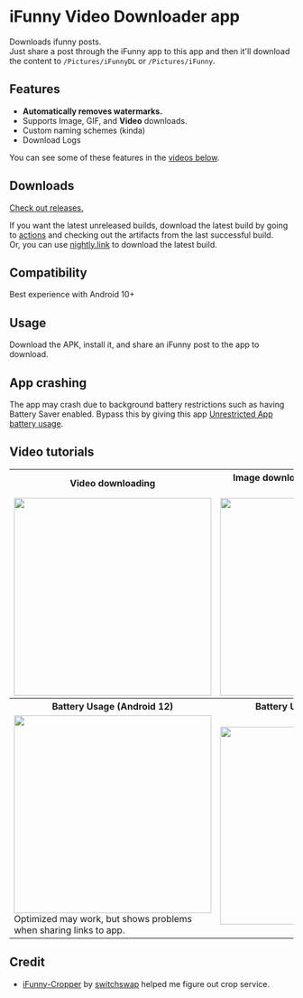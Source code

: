 # iFunny Video Downloader app
Downloads ifunny posts. \
Just share a post through the iFunny app to this app and then it'll download the content to ``/Pictures/iFunnyDL`` or ``/Pictures/iFunny``.
## Features
- **Automatically removes watermarks.** 
- Supports Image, GIF, and **Video** downloads.  
- Custom naming schemes (kinda)
- Download Logs

You can see some of these features in the [videos below](https://github.com/anthony1x6000/iFunnyDL#video-tutorials). 

## Downloads
[Check out releases.](https://github.com/anthony1x6000/iFunnyDL/releases) 

If you want the latest unreleased builds, download the latest build by going to [actions](https://github.com/anthony1x6000/iFunnyDL/actions) and checking out the artifacts from the last successful build. \
Or, you can use [nightly.link](https://nightly.link/anthony1x6000/iFunnyDL/workflows/build/main/iFunnyDL.zip) to download the latest build.

## Compatibility
Best experience with Android 10+

## Usage
Download the APK, install it, and share an iFunny post to the app to download. 

## App crashing
The app may crash due to background battery restrictions such as having Battery Saver enabled. Bypass this by giving this app <a href="#batusage">Unrestricted App battery usage</a>.

## Video tutorials
<table>
  <tr>
    <th id="videoDL">Video downloading</th>
    <th id="imgDL">Image downloading, autocropping, and settings</th>
    <th id="logs">Download Log</th>
  </tr>
  <tr>
    <td><a href="https://imgur.com/Khg0cT8b"><img width=350 src="https://i.imgur.com/72w0sI0.png" /></a></td>
    <td><a href="https://imgur.com/rsARcO0"><img width=350 src="https://i.imgur.com/UenbhS3.png" /></a></td>
    <td><img width=350 src="https://user-images.githubusercontent.com/33004321/229006556-282cc7de-42a0-48a4-858f-3fd06b46a06f.png" /></td>
  </tr>
  <tr>
    <th id="batusage">Battery Usage (Android 12)</th>
    <th id="batusage">Battery Usage (&lt;Android 12)</th>
  </tr>
  <tr>
    <td><a href="https://imgur.com/FpwwmSR"><img width=350 src="https://i.imgur.com/QxmFQfe.png" /></a><br>Optimized may work, but shows problems when sharing links to app.</td>
    <td><a href="https://imgur.com/pgZTq2J"><img width=350 src="https://i.imgur.com/BEIwnlW.png" /></a></td>
  </tr>
</table>

## Credit
- [iFunny-Cropper](https://github.com/switchswap/iFunny-Cropper) by [switchswap](https://github.com/switchswap) helped me figure out crop service.
<!-- ## Known bugs -->
<!-- The following error message comes up after the app is done cropping an image. This is caused by the app not asking FileInputStream to close. 
```agsl
    E/System: java.io.IOException: close failed: EACCES (Permission denied)
``` -->
